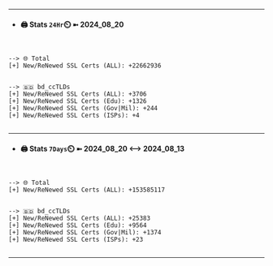 

---
- #### 🖨️ **Stats** `24Hr`⏲️ ➼ 2024_08_20
```console


--> 🌐 Total
[+] New/ReNewed SSL Certs (ALL): +22662936


--> 🇧🇩 bd_ccTLDs
[+] New/ReNewed SSL Certs (ALL): +3706
[+] New/ReNewed SSL Certs (Edu): +1326
[+] New/ReNewed SSL Certs (Gov|Mil): +244
[+] New/ReNewed SSL Certs (ISPs): +4


```

---
- #### 🖨️ **Stats** `7Days`⏲️ ➼ 2024_08_20 <--> 2024_08_13
```console


--> 🌐 Total
[+] New/ReNewed SSL Certs (ALL): +153585117


--> 🇧🇩 bd_ccTLDs
[+] New/ReNewed SSL Certs (ALL): +25383
[+] New/ReNewed SSL Certs (Edu): +9564
[+] New/ReNewed SSL Certs (Gov|Mil): +1374
[+] New/ReNewed SSL Certs (ISPs): +23


```

---

